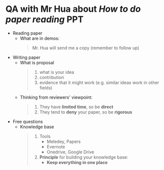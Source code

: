 # QA with Mr Hua about _How to do paper reading_ PPT
 - Reading paper
    - What are in demos:
      > Mr. Hua will send me a copy (remember to follow up)
 - Writing paper
     - What is proposal
       > 1. what is your idea
       > 2. contribution
       > 3. evidence that it might work (e.g. similar ideas work in other fields)
     - Thinking from reviewers' viewpoint:
       > 1. They have **limited time**, so be **direct**
       > 2. They tend to **deny** your paper, so be **rigorous**
 - Free questions
     - Knowledge base
       > 1. Tools
       >    - Meledey, Papers
       >    - Evernote
       >    - Onedrive, Google Drive
       > 2. **Principle** for building your knowledge base:
       >    - **Keep everything in one place**
